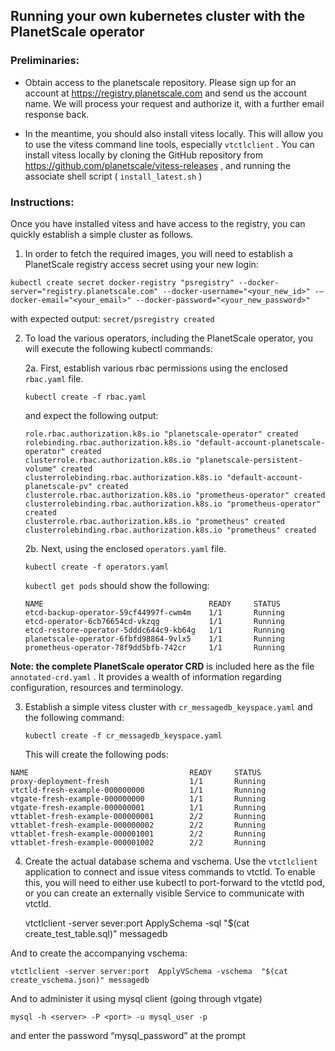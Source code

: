 ## Running your own kubernetes cluster with the PlanetScale operator

### Preliminaries:
* Obtain access to the planetscale repository.   Please sign up for an account at https://registry.planetscale.com and send us the account name. We will process your request and authorize it, with a further email response back.

* In the meantime, you should also install vitess locally.  This will allow you to use the vitess command line tools, especially `vtctlclient` .
You can install vitess locally by cloning the GitHub repository from  https://github.com/planetscale/vitess-releases , and running the associate shell script ( `install_latest.sh` )

### Instructions:
Once you have installed vitess and have access to the registry, you can quickly establish a simple cluster as follows. 

1. In order to fetch the required images, you will need to establish a PlanetScale registry access secret using your new login:
```
kubectl create secret docker-registry "psregistry" --docker-server="registry.planetscale.com" --docker-username="<your_new_id>" -—docker-email="<your_email>" --docker-password="<your_new_password>"
```
with expected output:
`secret/psregistry created`

2.  To load the various operators, including the PlanetScale operator, you will execute the following kubectl commands:

	 2a. First, establish various rbac permissions using the enclosed `rbac.yaml` file.

	```
	kubectl create -f rbac.yaml
	```

	and expect the following output:
	```
	role.rbac.authorization.k8s.io "planetscale-operator" created
	rolebinding.rbac.authorization.k8s.io "default-account-planetscale-operator" created
	clusterrole.rbac.authorization.k8s.io "planetscale-persistent-volume" created
	clusterrolebinding.rbac.authorization.k8s.io "default-account-planetscale-pv" created
	clusterrole.rbac.authorization.k8s.io "prometheus-operator" created
	clusterrolebinding.rbac.authorization.k8s.io "prometheus-operator" created
	clusterrole.rbac.authorization.k8s.io "prometheus" created
	clusterrolebinding.rbac.authorization.k8s.io "prometheus" created
	```
	 2b. Next, using the enclosed `operators.yaml` file.
	
	```
	kubectl create -f operators.yaml
	```

	`kubectl get pods`  should show the following:

	```
	NAME                                     READY     STATUS 
	etcd-backup-operator-59cf44997f-cwm4m    1/1       Running
	etcd-operator-6cb76654cd-vkzqg           1/1       Running
	etcd-restore-operator-5dddc644c9-kb64g   1/1       Running
	planetscale-operator-6fbfd98864-9vlx5    1/1       Running
	prometheus-operator-78f9dd5bfb-742cr     1/1       Running
	```
**Note: the complete PlanetScale operator CRD** is included here as the file `annotated-crd.yaml` .  It provides a wealth of information regarding configuration, resources and terminology.

3. Establish a simple vitess cluster with `cr_messagedb_keyspace.yaml` and the following command:

	```
	kubectl create -f cr_messagedb_keyspace.yaml
	```

	This will create the following pods:

```
NAME                                    READY     STATUS 
proxy-deployment-fresh                  1/1       Running
vtctld-fresh-example-000000000          1/1       Running
vtgate-fresh-example-000000000          1/1       Running
vtgate-fresh-example-000000001          1/1       Running
vttablet-fresh-example-000000001        2/2       Running
vttablet-fresh-example-000000002        2/2       Running
vttablet-fresh-example-000001001        2/2       Running
vttablet-fresh-example-000001002        2/2       Running
```

4. Create the actual database schema and vschema.  Use the `vtctlclient` application to connect and issue vitess commands to vtctld.  To enable this, you will need to either use kubectl to port-forward to the vtctld pod, or you can create an externally visible Service to communicate with vtctld.

	vtctlclient -server sever:port ApplySchema -sql "$(cat create_test_table.sql)" messagedb

And to create the accompanying vschema:

	vtctlclient -server server:port  ApplyVSchema -vschema  "$(cat create_vschema.json)" messagedb

And to administer it using mysql client (going through vtgate)

	mysql -h <server> -P <port> -u mysql_user -p
	
and enter the password “mysql_password” at the prompt


